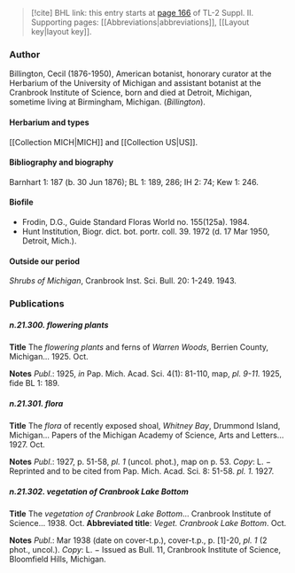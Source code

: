 > [!cite] BHL link: this entry starts at [page 166](https://www.biodiversitylibrary.org/item/103859#page/176/mode/1up) of TL-2 Suppl. II.
> Supporting pages: [[Abbreviations|abbreviations]], [[Layout key|layout key]].

### Author

Billington, Cecil (1876-1950), American botanist, honorary curator at the Herbarium of the University of Michigan and assistant botanist at the Cranbrook Institute of Science, born and died at Detroit, Michigan, sometime living at Birmingham, Michigan. (*Billington*).

#### Herbarium and types

[[Collection MICH|MICH]] and [[Collection US|US]].

#### Bibliography and biography

Barnhart 1: 187 (b. 30 Jun 1876); BL 1: 189, 286; IH 2: 74; Kew 1: 246.

#### Biofile

- Frodin, D.G., Guide Standard Floras World no. 155(125a). 1984.
- Hunt Institution, Biogr. dict. bot. portr. coll. 39. 1972 (d. 17 Mar 1950, Detroit, Mich.).

#### Outside our period

*Shrubs of Michigan*, Cranbrook Inst. Sci. Bull. 20: 1-249. 1943.

### Publications

##### n.21.300. flowering plants

**Title**
The *flowering plants* and ferns of *Warren Woods*, Berrien County, Michigan... 1925. Oct.

**Notes**
*Publ*.: 1925, *in* Pap. Mich. Acad. Sci. 4(1): 81-110, map, *pl. 9-11.* 1925, fide BL 1: 189.

##### n.21.301. flora

**Title**
The *flora* of recently exposed shoal, *Whitney Bay*, Drummond Island, Michigan... Papers of the Michigan Academy of Science, Arts and Letters... 1927. Oct.

**Notes**
*Publ*.: 1927, p. 51-58, *pl. 1* (uncol. phot.), map on p. 53. *Copy*: L. − Reprinted and to be cited from Pap. Mich. Acad. Sci. 8: 51-58. *pl. 1.* 1927.

##### n.21.302. vegetation of Cranbrook Lake Bottom

**Title**
The *vegetation of Cranbrook Lake Bottom*... Cranbrook Institute of Science... 1938. Oct.
**Abbreviated title**: *Veget. Cranbrook Lake Bottom*. Oct.

**Notes**
*Publ*.: Mar 1938 (date on cover-t.p.), cover-t.p., p. \[1\]-20, *pl. 1* (2 phot., uncol.). *Copy*: L. − Issued as Bull. 11, Cranbrook Institute of Science, Bloomfield Hills, Michigan.

